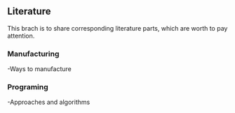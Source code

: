 ## Literature
This brach is to share corresponding literature parts, which are worth to pay attention.

### Manufacturing
-Ways to manufacture

### Programing
-Approaches and algorithms

